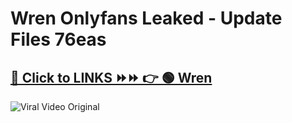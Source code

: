 
 # Wren Onlyfans Leaked - Update Files 76eas

## <h2><a href="https://clipsfans.com/Wren&ref=git">🔗 Click to LINKS ⏩⏩ 👉 🟢 Wren </a></h2>

<a href="https://clipsfans.com/Wren&ref=git" rel="nofollow" data-target="animated-image.originalLink"><img src="https://i.ibb.co.com/xMMVF88/686577567.gif" alt="Viral Video Original" style="max-width: 100%; display: inline-block;" data-target="animated-image.originalImage"></a>

